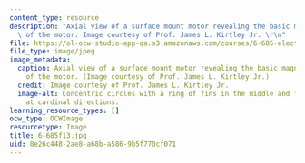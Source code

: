 ```yaml
---
content_type: resource
description: "Axial view of a surface mount motor revealing the basic magnetic morphology\
  \ of the motor. Image courtesy of Prof. James L. Kirtley Jr. \r\n"
file: https://ol-ocw-studio-app-qa.s3.amazonaws.com/courses/6-685-electric-machines-fall-2013/8e26c4482ae8a68ba5869b5f770cf071_6-685f13.jpg
file_type: image/jpeg
image_metadata:
  caption: Axial view of a surface mount motor revealing the basic magnetic morphology
    of the motor. (Image courtesy of Prof. James L. Kirtley Jr.)
  credit: Image courtesy of Prof. James L. Kirtley Jr.
  image-alt: Concentric circles with a ring of fins in the middle and four small rectangles
    at cardinal directions.
learning_resource_types: []
ocw_type: OCWImage
resourcetype: Image
title: 6-685f13.jpg
uid: 8e26c448-2ae8-a68b-a586-9b5f770cf071
---
```

